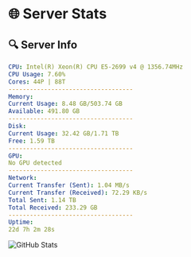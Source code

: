 # 🌐 Server Stats
## 🔍 Server Info
```yaml
CPU: Intel(R) Xeon(R) CPU E5-2699 v4 @ 1356.74MHz
CPU Usage: 7.60%
Cores: 44P | 88T
-----------------------------------
Memory:
Current Usage: 8.48 GB/503.74 GB
Available: 491.80 GB
-----------------------------------
Disk:
Current Usage: 32.42 GB/1.71 TB
Free: 1.59 TB
-----------------------------------
GPU:
No GPU detected
-----------------------------------
Network:
Current Transfer (Sent): 1.04 MB/s
Current Transfer (Received): 72.29 KB/s
Total Sent: 1.14 TB
Total Received: 233.29 GB
-----------------------------------
Uptime:
22d 7h 2m 28s
```
![GitHub Stats](https://img.shields.io/badge/Updated-2025-05-12_00:11:16-blue)